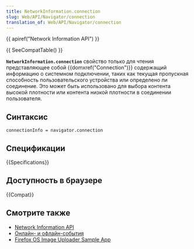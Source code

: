 ```yaml
---
title: NetworkInformation.connection
slug: Web/API/Navigator/connection
translation_of: Web/API/Navigator/connection
---
```


{{ apiref("Network Information API") }}

{{ SeeCompatTable() }}

**`NetworkInformation.connection`** свойство только для чтения представляющее собой {{domxref("Connection")}} содержащий информацию о системном подключении, таких как текущая пропускная способность пользовательского устройства или определено ли соединение. Это может быть использовано для выбора контента высокой плотности или контента низкой плотности в соединении пользователя.

## Синтаксис

```
connectionInfo = navigator.connection
```

## Спецификации

{{Specifications}}

## Доступность в браузере

{{Compat}}

## Смотрите также

- [Network Information API](/ru/docs/WebAPI/Network_Information)
- [Онлайн- и офлайн-события](/en/Online_and_offline_events)
- [Firefox OS Image Uploader Sample App](https://github.com/soapdog/firefoxos-sample-app-image-uploader)
